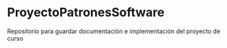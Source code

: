 # ProyectoPatronesSoftware
Repositorio para guardar documentación e implementación del proyecto de curso
